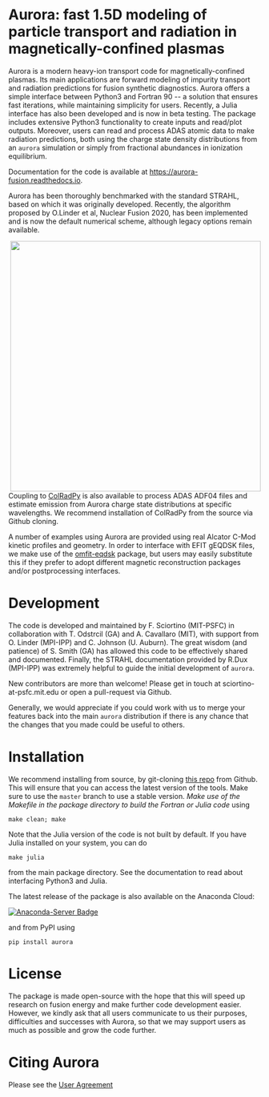 # Aurora: fast 1.5D modeling of particle transport and radiation in magnetically-confined plasmas

Aurora is a modern heavy-ion transport code for magnetically-confined plasmas. Its main applications are forward modeling of impurity transport and radiation predictions for fusion synthetic diagnostics. Aurora offers a simple interface between Python3 and Fortran 90 -- a solution that ensures fast iterations, while maintaining simplicity for users. Recently, a Julia interface has also been developed and is now in beta testing. The package includes extensive Python3 functionality to create inputs and read/plot outputs. Moreover, users can read and process ADAS atomic data to make radiation predictions, both using the charge state density distributions from an `aurora` simulation or simply from fractional abundances in ionization equilibrium. 

Documentation for the code is available at https://aurora-fusion.readthedocs.io.

Aurora has been thoroughly benchmarked with the standard STRAHL, based on which it was originally developed. Recently, the algorithm proposed by O.Linder et al, Nuclear Fusion 2020, has been implemented and is now the default numerical scheme, although legacy options remain available. 

<img src="https://user-images.githubusercontent.com/25516628/93692659-f12c4b00-fac3-11ea-817c-d971c6853b8b.jpg" width="500" align="right">

Coupling to [ColRadPy](https://github.com/johnson-c/ColRadPy) is also available to process ADAS ADF04 files and estimate emission from Aurora charge state distributions at specific wavelengths. We recommend installation of ColRadPy from the source via Github cloning. 

A number of examples using Aurora are provided using real Alcator C-Mod kinetic profiles and geometry. In order to interface with EFIT gEQDSK files, we make use of the [omfit-eqdsk](https://gafusion.github.io/OMFIT-source/classes.html) package, but users may easily substitute this if they prefer to adopt different magnetic reconstruction packages and/or postprocessing interfaces. 

# Development 

The code is developed and maintained by F. Sciortino (MIT-PSFC) in collaboration with T. Odstrcil (GA) and A. Cavallaro (MIT), with support from O. Linder (MPI-IPP) and C. Johnson (U. Auburn). The great wisdom (and patience) of S. Smith (GA) has allowed this code to be effectively shared and documented. Finally, the STRAHL documentation provided by R.Dux (MPI-IPP) was extremely helpful to guide the initial development of `aurora`.

New contributors are more than welcome! Please get in touch at sciortino-at-psfc.mit.edu or open a pull-request via Github. 

Generally, we would appreciate if you could work with us to merge your features back into the main `aurora` distribution if there is any chance that the changes that you made could be useful to others. 

# Installation

We recommend installing from source, by git-cloning [this repo](https://github.com/fsciortino/aurora) from Github. This will ensure that you can access the latest version of the tools. Make sure to use the `master` branch to use a stable version. *Make use of the Makefile in the package directory to build the Fortran or Julia code* using 
```
make clean; make
```
Note that the Julia version of the code is not built by default. If you have Julia installed on your system, you can do  
```
make julia
```
from the main package directory. See the documentation to read about interfacing Python3 and Julia. 

The latest release of the package is also available on the Anaconda Cloud:

[![Anaconda-Server Badge](https://anaconda.org/sciortino/aurora/badges/latest_release_date.svg)](https://anaconda.org/sciortino/aurora)

and from PyPI using 
```
pip install aurora
```

# License

The package is made open-source with the hope that this will speed up research on fusion energy and make further code development easier. However, we kindly ask that all users communicate to us their purposes, difficulties and successes with Aurora, so that we may support users as much as possible and grow the code further. 


# Citing Aurora

Please see the [User Agreement](https://github.com/fsciortino/Aurora/blob/master/USER_AGREEMENT.txt)
